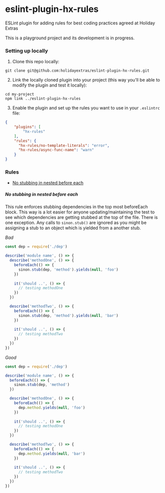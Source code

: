 # eslint-plugin-hx-rules
ESLint plugin for adding rules for best coding practices agreed at Holiday Extras

This is a playground project and its development is in progress.

### Setting up locally

1. Clone this repo locally:
```
git clone git@github.com:holidayextras/eslint-plugin-hx-rules.git
```

2. Link the locally cloned plugin into your project (this way you'll be able to modify the plugin and test it locally):
```
cd my-project
npm link ../eslint-plugin-hx-rules
```

3. Enable the plugin and set up the rules you want to use in your `.eslintrc` file:
```json
{
    "plugins": [
        "hx-rules"
    ],
    "rules": {
      "hx-rules/no-template-literals": "error",
      "hx-rules/async-func-name": "warn"
    }
}
```

### Rules

* [No stubbing in nested before each](#no-stubbing-in-nested-before-each)

##### No stubbing in nested before each

This rule enforces stubbing dependencies in the top most beforeEach block. This way is a lot easier for anyone updating/maintaining the test to see which dependencies are getting stubbed at the top of the file.
There is one exception. Any calls to `sinon.stub()` are ignored as you might be assigning a stub to an object which is yielded from a another stub.

*Bad*

```javascript
const dep = require('./dep')

describe('module name', () => {
  describe('methodOne', () => {
    beforeEach(() => {
      sinon.stub(dep, 'method').yields(null, 'foo')
    })
    
    it('should ..', () => {
      // testing methodOne
    })
  })

  describe('methodTwo', () => {
    beforeEach(() => {
      sinon.stub(dep, 'method').yields(null, 'bar')
    })
    
    it('should ..', () => {
      // testing methodTwo
    })
  })
})
```

*Good*

```javascript
const dep = require('./dep')

describe('module name', () => {
  beforeEach(() => {
    sinon.stub(dep, 'method')
  })

  describe('methodOne', () => {
    beforeEach(() => {
      dep.method.yields(null, 'foo')
    })
    
    it('should ..', () => {
      // testing methodOne
    })
  })

  describe('methodTwo', () => {
    beforeEach(() => {
      dep.method.yields(null, 'bar')
    })
    
    it('should ..', () => {
      // testing methodTwo
    })
  })
})
```
